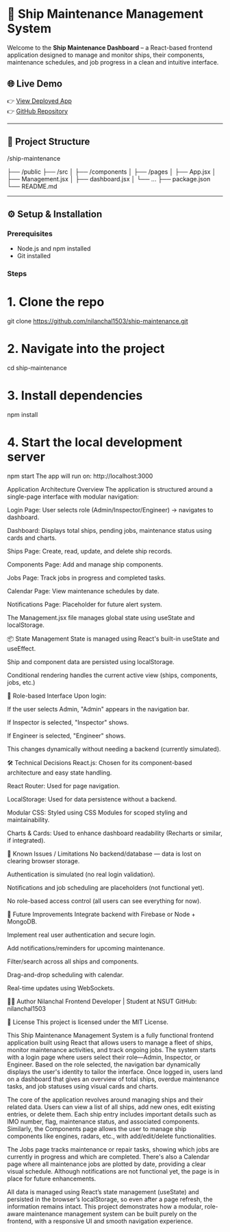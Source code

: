 
# 🚢 Ship Maintenance Management System

Welcome to the **Ship Maintenance Dashboard** – a React-based frontend application designed to manage and monitor ships, their components, maintenance schedules, and job progress in a clean and intuitive interface.

## 🌐 Live Demo

👉 [View Deployed App](https://ship-maintenance.vercel.app)  
👉 [GitHub Repository](https://github.com/nilanchal1503/ship-maintenance)

---

## 📁 Project Structure

/ship-maintenance

├── /public
├── /src
│ ├── /components
│ ├── /pages
│ ├── App.jsx
│ ├── Management.jsx
│ ├── dashboard.jsx
│ └── ...
├── package.json
└── README.md


---

## ⚙️ Setup & Installation

### Prerequisites
- Node.js and npm installed
- Git installed

### Steps

# 1. Clone the repo
git clone https://github.com/nilanchal1503/ship-maintenance.git

# 2. Navigate into the project
cd ship-maintenance

# 3. Install dependencies
npm install

# 4. Start the local development server
npm start
The app will run on: http://localhost:3000




Application Architecture Overview
The application is structured around a single-page interface with modular navigation:

Login Page: User selects role (Admin/Inspector/Engineer) → navigates to dashboard.

Dashboard: Displays total ships, pending jobs, maintenance status using cards and charts.

Ships Page: Create, read, update, and delete ship records.

Components Page: Add and manage ship components.

Jobs Page: Track jobs in progress and completed tasks.

Calendar Page: View maintenance schedules by date.

Notifications Page: Placeholder for future alert system.

The Management.jsx file manages global state using useState and localStorage.

📦 State Management
State is managed using React's built-in useState and useEffect.

Ship and component data are persisted using localStorage.

Conditional rendering handles the current active view (ships, components, jobs, etc.)

🔐 Role-based Interface
Upon login:

If the user selects Admin, "Admin" appears in the navigation bar.

If Inspector is selected, "Inspector" shows.

If Engineer is selected, "Engineer" shows.

This changes dynamically without needing a backend (currently simulated).

🛠️ Technical Decisions
React.js: Chosen for its component-based architecture and easy state handling.

React Router: Used for page navigation.

LocalStorage: Used for data persistence without a backend.

Modular CSS: Styled using CSS Modules for scoped styling and maintainability.

Charts & Cards: Used to enhance dashboard readability (Recharts or similar, if integrated).

🐞 Known Issues / Limitations
No backend/database — data is lost on clearing browser storage.

Authentication is simulated (no real login validation).

Notifications and job scheduling are placeholders (not functional yet).

No role-based access control (all users can see everything for now).

🚧 Future Improvements
Integrate backend with Firebase or Node + MongoDB.

Implement real user authentication and secure login.

Add notifications/reminders for upcoming maintenance.

Filter/search across all ships and components.

Drag-and-drop scheduling with calendar.

Real-time updates using WebSockets.

👨‍💻 Author
Nilanchal
Frontend Developer | Student at NSUT
GitHub: nilanchal1503

📄 License
This project is licensed under the MIT License.



This Ship Maintenance Management System is a fully functional frontend application built using React that allows users to manage a fleet of ships, monitor maintenance activities, and track ongoing jobs. The system starts with a login page where users select their role—Admin, Inspector, or Engineer. Based on the role selected, the navigation bar dynamically displays the user's identity to tailor the interface. Once logged in, users land on a dashboard that gives an overview of total ships, overdue maintenance tasks, and job statuses using visual cards and charts.

The core of the application revolves around managing ships and their related data. Users can view a list of all ships, add new ones, edit existing entries, or delete them. Each ship entry includes important details such as IMO number, flag, maintenance status, and associated components. Similarly, the Components page allows the user to manage ship components like engines, radars, etc., with add/edit/delete functionalities.

The Jobs page tracks maintenance or repair tasks, showing which jobs are currently in progress and which are completed. There's also a Calendar page where all maintenance jobs are plotted by date, providing a clear visual schedule. Although notifications are not functional yet, the page is in place for future enhancements.

All data is managed using React’s state management (useState) and persisted in the browser’s localStorage, so even after a page refresh, the information remains intact. This project demonstrates how a modular, role-aware maintenance management system can be built purely on the frontend, with a responsive UI and smooth navigation experience.
